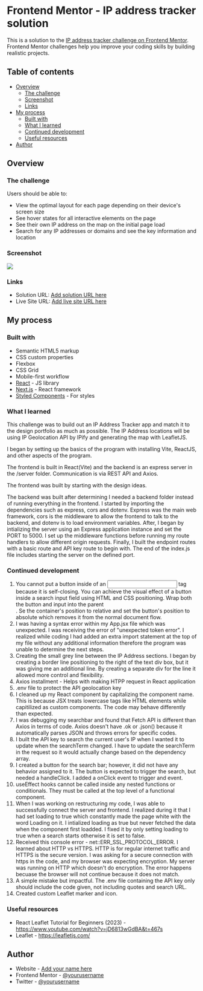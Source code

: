 # Frontend Mentor - IP address tracker solution

This is a solution to the [IP address tracker challenge on Frontend Mentor](https://www.frontendmentor.io/challenges/ip-address-tracker-I8-0yYAH0). Frontend Mentor challenges help you improve your coding skills by building realistic projects. 

## Table of contents

- [Overview](#overview)
  - [The challenge](#the-challenge)
  - [Screenshot](#screenshot)
  - [Links](#links)
- [My process](#my-process)
  - [Built with](#built-with)
  - [What I learned](#what-i-learned)
  - [Continued development](#continued-development)
  - [Useful resources](#useful-resources)
- [Author](#author)

## Overview

### The challenge

Users should be able to:

- View the optimal layout for each page depending on their device's screen size
- See hover states for all interactive elements on the page
- See their own IP address on the map on the initial page load
- Search for any IP addresses or domains and see the key information and location

### Screenshot

![](./screenshot.jpg)

### Links

- Solution URL: [Add solution URL here](https://your-solution-url.com)
- Live Site URL: [Add live site URL here](https://your-live-site-url.com)

## My process

### Built with

- Semantic HTML5 markup
- CSS custom properties
- Flexbox
- CSS Grid
- Mobile-first workflow
- [React](https://reactjs.org/) - JS library
- [Next.js](https://nextjs.org/) - React framework
- [Styled Components](https://styled-components.com/) - For styles


### What I learned

This challenge was to build out an IP Address Tracker app and match it to the design portfolio as much as possible. The IP Address locations will be using IP Geolocation API by IPify and generating the map with LeafletJS. 

I began by setting up the basics of the program with installing Vite, ReactJS, and other aspects of the program.

The frontend is built in React(Vite) and the backend is an express server in the /server folder. Communication is via REST API and Axios.

The frontend was built by starting with the design ideas.

The backend was built after determining I needed a backend folder instead of running everything in the frontend.  I started by importing the dependencies such as express, cors and dotenv. Express was the main web framework, cors is the middleware to allow the frontend to talk to the backend, and dotenv is to load environment variables. After, I began by intializing the server using an Express application instance and set the PORT to 5000. I set up the middleware functions before running my route handlers to allow different origin requests. Finally, I built the endpoint routes with a basic route and API key route to begin with. The end of the index.js file includes starting the server on the defined port.


### Continued development

1. You cannot put a button inside of an <input> tag because it is self-closing. You can achieve the visual effect of a button inside a search input field using HTML and CSS positioning. Wrap both the button and input into the parent <div>. Se the container's position to relative and set the button's position to absolute which removes it from the normal document flow.
2. I was having a syntax error within my App.jsx file which was unexpected. I was receiving the error of "unexpected token error". I realized while coding I had added an extra import statement at the top of my file without any additional information therefore the program was unable to determine the next steps.
3. Creating the small grey line between the IP Address sections. I began by creating a border line positioning to the right of the text div box, but it was giving me an additional line. By creating a separate div for the line it allowed more control and flexibility. 
4. Axios installment  - Helps with making HTPP request in React application
5. .env file to protect the API geolocation key
6. I cleaned up my React component by capitalizing the component name. This is because JSX treats lowercase tags like HTML elements while capitilized as custom components. The code may behave differently than expected.
7. I was debugging my searchbar and found that Fetch API is different than Axios in terms of code. Axios doesn't have .ok or .json() because it automatically parses JSON and throws errors for specific codes.
8. I built the API key to search the current user's IP when I wanted it to update when the searchTerm changed. I have to update the searchTerm in the request so it would actually change based on the dependency array.
9. I created a button for the search bar; however, it did not have any behavior assigned to it. The button is expected to trigger the search, but needed a handleClick. I added a onClick event to trigger and event.
10. useEffect hooks cannot be called inside any nested functions or conditionals. They must be called at the top level of a functional component.
11. When I was working on restructuring my code, I was able to successfully connect the server and frontend. I realized during it that I had set loading to true which constantly made the page white with the word Loading on it. I intialized loading as true but never fetched the data when the component first loadded. I fixed it by only setting loading to true when a search starts otherwise it is set to false.
12. Received this console error - net::ERR_SSL_PROTOCOL_ERROR. I learned about HTTP vs HTTPS. HTTP is for regular internet traffic and HTTPS is the secure version. I was asking for a secure connection with https in the code, and my browser was expecting encryption. My server was running on HTTP which doesn't do encryption. The error happens becuase the browser will not continue because it does not match.
13. A simple mistake but impactful. The .env file containing the API key only should include the code given, not including quotes and search URL.
14. Created custom Leaflet marker and icon.

### Useful resources

- React Leaflet Tutorial for Beginners (2023) - https://www.youtube.com/watch?v=jD6813wGdBA&t=467s
- Leaflet - https://leafletjs.com/

## Author

- Website - [Add your name here](https://www.your-site.com)
- Frontend Mentor - [@yourusername](https://www.frontendmentor.io/profile/yourusername)
- Twitter - [@yourusername](https://www.twitter.com/yourusername)

